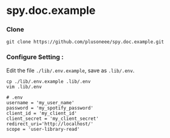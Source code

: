 # spy.doc.example

### Clone
```
git clone https://github.com/plusoneee/spy.doc.example.git
```

### Configure Setting : 
Edit the file `./lib/.env.example`, save as `.lib/.env`.
```
cp ./lib/.env.example .lib/.env
vim .lib/.env
```
```
# .env
username = 'my_user_name'
password = 'my_spotify_password'
client_id = 'my_client_id'
client_secret = 'my_client_secret'
redirect_uri='http://localhost/'
scope = 'user-library-read'
```
